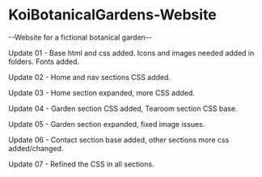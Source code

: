 # KoiBotanicalGardens-Website
 --Website for a fictional botanical garden--


 Update 01 - Base html and css added. Icons and images needed added in folders. Fonts added.

 Update 02 - Home and nav sections CSS added.

 Update 03 - Home section expanded, more CSS added.

 Update 04 - Garden section CSS added, Tearoom section CSS base.

 Update 05 - Garden section expanded, fixed image issues.

 Update 06 - Contact section base added, other sections more css added/changed.

 Update 07 - Refined the CSS in all sections.